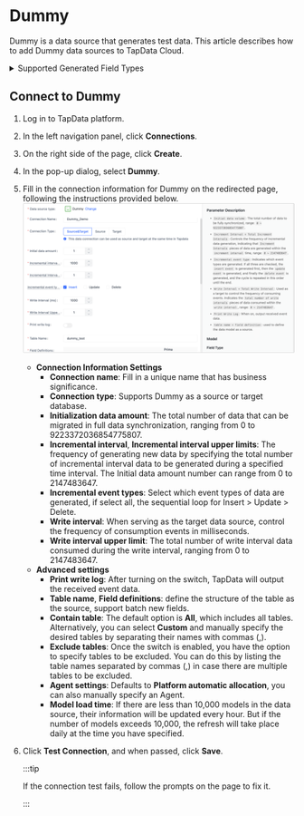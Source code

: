 # Dummy



Dummy is a data source that generates test data. This article describes how to add Dummy data sources to TapData Cloud.

<details><summary>Supported Generated Field Types</summary>

| Type                      | Description            | Parameters                                                    |
| ------------------------- | ---------------------- | ------------------------------------------------------------ |
| array                     | Array                  | None                                                          |
| binary                    | Binary                 | None                                                          |
| boolean                   | Boolean                | None                                                          |
| date                      | Date                   | None                                                          |
| datetime                  | Date + Time            | None                                                          |
| map                       | Key-Value Pair         | None                                                          |
| now                       | Current Time           | None                                                          |
| number[(precision,scale)] | Number                 | ● precision: Length (range 1-40, default 4)<br />● scale: Precision (range 0-10, default 1) |
| rdatetime[(fraction)]     | Date with Specific Precision | fraction: Time precision (default: 0, range 0-9 integers)     |
| rlongbinary[(byte)]       | Random Binary with Specified Length | byte: Byte length (default: 1000)                             |
| rlongstring[(byte)]       | Random Long String with Specified Length | byte: Byte length (default: 1000)                             |
| rnumber[(precision)]      | Random Number          | precision: Length (default: 4)                                |
| rstring[(byte)]           | Random String with Specified Length | byte: Byte length (default: 64)                               |
| serial[(begin,step)]      | Serial Sequence        | ● begin: Starting position (default: 1) <br />● step: Step size (default: 1) |
| string(byte)              | String                 | ● byte: Byte length (default: 64) <br />● fixed: Add this flag for fixed-length strings (default: variable length) |
| time                      | Time                   | None                                                          |
| uuid                      | UUID                   | None                                                          |

</details>

## Connect to Dummy

1. Log in to TapData platform.
2. In the left navigation panel, click **Connections**.
3. On the right side of the page, click **Create**.
4. In the pop-up dialog, select **Dummy**.
5. Fill in the connection information for Dummy on the redirected page, following the instructions provided below.![](../../images/connect_dummy.png)
      * **Connection Information Settings**
        * **Connection name**: Fill in a unique name that has business significance.
        * **Connection type**: Supports Dummy as a source or target database.
        * **Initialization data amount**: The total number of data that can be migrated in full data synchronization, ranging from 0 to 9223372036854775807.
        * **Incremental interval**, **Incremental interval upper limits**: The frequency of generating new data by specifying the total number of incremental interval data to be generated during a specified time interval. The Initial data amount number can range from 0 to 2147483647.
        * **Incremental event types**: Select which event types of data are generated, if select all, the sequential loop for Insert > Update > Delete.
        * **Write interval**: When serving as the target data source, control the frequency of consumption events in milliseconds.
        * **Write interval upper limit**: The total number of write interval data consumed during the write interval, ranging from 0 to 2147483647.
      * **Advanced settings**
        * **Print write log**: After turning on the switch, TapData will output the received event data.
        * **Table name**, **Field definitions**: define the structure of the table as the source, support batch new fields.
        * **Contain table**: The default option is **All**, which includes all tables. Alternatively, you can select **Custom** and manually specify the desired tables by separating their names with commas (,).
        * **Exclude tables**: Once the switch is enabled, you have the option to specify tables to be excluded. You can do this by listing the table names separated by commas (,) in case there are multiple tables to be excluded.
        * **Agent settings**: Defaults to **Platform automatic allocation**, you can also manually specify an Agent.
        * **Model load time**: If there are less than 10,000 models in the data source, their information will be updated every hour. But if the number of models exceeds 10,000, the refresh will take place daily at the time you have specified.
      
6. Click **Test Connection**, and when passed, click **Save**.

   :::tip

   If the connection test fails, follow the prompts on the page to fix it.

   :::

